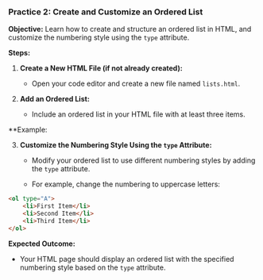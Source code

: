 ### **Practice 2: Create and Customize an Ordered List**

**Objective:** Learn how to create and structure an ordered list in HTML, and customize the numbering style using the `type` attribute.

**Steps:**

1.  **Create a New HTML File (if not already created):**
    
    -   Open your code editor and create a new file named `lists.html`.
2.  **Add an Ordered List:**
    
    -   Include an ordered list in your HTML file with at least three items.

**Example:

        
3.  **Customize the Numbering Style Using the `type` Attribute:**
    
    -   Modify your ordered list to use different numbering styles by adding the `type` attribute.
        
    -   For example, change the numbering to uppercase letters:

```html
<ol type="A">
    <li>First Item</li>
    <li>Second Item</li>
    <li>Third Item</li>
</ol>
```

**Expected Outcome:**

-   Your HTML page should display an ordered list with the specified numbering style based on the `type` attribute.
<!--stackedit_data:
eyJoaXN0b3J5IjpbMTE1MTMxODQ3OSwtMzg4OTkwNDQzXX0=
-->